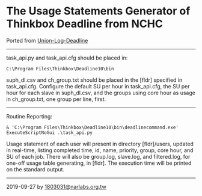 # The Usage Statements Generator of Thinkbox Deadline from NCHC

Ported from [Union-Log-Deadline](https://github.com/work-nchc/Union-Log-Deadline)

---
task_api.py and task_api.cfg should be placed in:

```
C:\Program Files\Thinkbox\Deadline10\bin
```

suph_dl.csv and ch_group.txt should be placed in the [fldr] specified in task_api.cfg.  Configure the default SU per hour in task_api.cfg, the SU per hour for each slave in suph_dl.csv, and the groups using core hour as usage in ch_group.txt, one group per line, first.

---
Routine Reporting:

```
& 'C:\Program Files\Thinkbox\Deadline10\bin\deadlinecommand.exe' ExecuteScriptNoGui .\task_api.py
```

Usage statement of each user will present in directory [fldr]/users, updated in real-time, listing completed time, id, name, priority, group, core hour, and SU of each job.  There will also be group.log, slave.log, and filtered.log, for one-off usage table generating, in [fldr].  The execution time will be printed on the standard output.

---
2019-09-27 by 1803031@narlabs.org.tw
